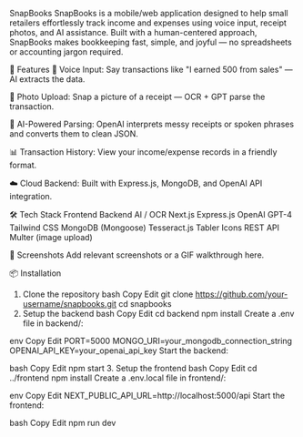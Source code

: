 SnapBooks
SnapBooks is a mobile/web application designed to help small retailers effortlessly track income and expenses using voice input, receipt photos, and AI assistance. Built with a human-centered approach, SnapBooks makes bookkeeping fast, simple, and joyful — no spreadsheets or accounting jargon required.

🚀 Features
🎤 Voice Input: Say transactions like "I earned 500 from sales" — AI extracts the data.

📸 Photo Upload: Snap a picture of a receipt — OCR + GPT parse the transaction.

🧠 AI-Powered Parsing: OpenAI interprets messy receipts or spoken phrases and converts them to clean JSON.

📊 Transaction History: View your income/expense records in a friendly format.

☁️ Cloud Backend: Built with Express.js, MongoDB, and OpenAI API integration.

🛠️ Tech Stack
Frontend	Backend	AI / OCR
Next.js	Express.js	OpenAI GPT-4
Tailwind CSS	MongoDB (Mongoose)	Tesseract.js
Tabler Icons	REST API	Multer (image upload)

📸 Screenshots
Add relevant screenshots or a GIF walkthrough here.

📦 Installation
1. Clone the repository
bash
Copy
Edit
git clone https://github.com/your-username/snapbooks.git
cd snapbooks
2. Setup the backend
bash
Copy
Edit
cd backend
npm install
Create a .env file in backend/:

env
Copy
Edit
PORT=5000
MONGO_URI=your_mongodb_connection_string
OPENAI_API_KEY=your_openai_api_key
Start the backend:

bash
Copy
Edit
npm start
3. Setup the frontend
bash
Copy
Edit
cd ../frontend
npm install
Create a .env.local file in frontend/:

env
Copy
Edit
NEXT_PUBLIC_API_URL=http://localhost:5000/api
Start the frontend:

bash
Copy
Edit
npm run dev
